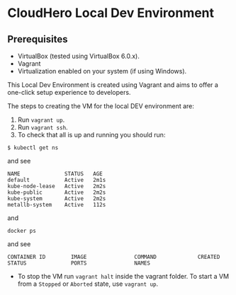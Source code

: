 # CloudHero Local Dev Environment

## Prerequisites
- VirtualBox (tested using VirtualBox 6.0.x).
- Vagrant
- Virtualization enabled on your system (if using Windows).

This Local Dev Environment is created using Vagrant and aims to offer a one-click setup experience to developers.

The steps to creating the VM for the local DEV environment are:
1. Run `vagrant up`.
2. Run `vagrant ssh`.
3. To check that all is up and running you should run:
```
$ kubectl get ns
```

and see

```
NAME              STATUS   AGE
default           Active   2m1s
kube-node-lease   Active   2m2s
kube-public       Active   2m2s
kube-system       Active   2m2s
metallb-system    Active   112s
```

and

```
docker ps
```

and see

```
CONTAINER ID        IMAGE               COMMAND             CREATED             STATUS              PORTS               NAMES
```

- To stop the VM run `vagrant halt` inside the vagrant folder. To start a VM from a `Stopped` or `Aborted` state, use `vagrant up`.